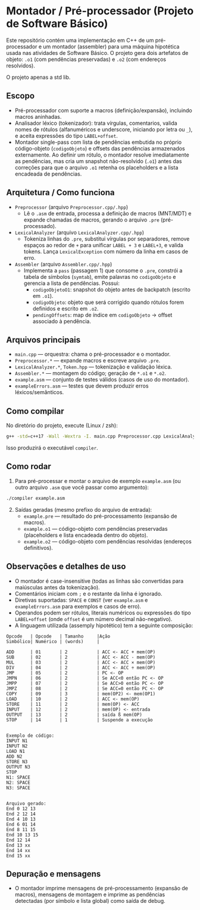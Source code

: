 
# Montador / Pré-processador (Projeto de Software Básico)

Este repositório contém uma implementação em C++ de um pré-processador e um
montador (assembler) para uma máquina hipotética usada nas atividades de
Software Básico. O projeto gera dois artefatos de objeto: `.o1` (com pendências
preservadas) e `.o2` (com endereços resolvidos).

O projeto apenas a std lib.

## Escopo

- Pré-processador com suporte a macros (definição/expansão), incluindo macros
	aninhadas.
- Analisador léxico (tokenizador): trata vírgulas, comentarios, valida
	nomes de rótulos (alfanuméricos e underscore, iniciando por letra ou `_`), e
	aceita expressões do tipo `LABEL+offset`.
- Montador single-pass com lista de pendências embutida no próprio código-objeto
	(`codigoObjeto`) e offsets das pendências armazenados externamente. Ao
	definir um rótulo, o montador resolve imediatamente as pendências, mas cria
	um snapshot não-resolvido (`.o1`) antes das correções para que o arquivo
	`.o1` retenha os placeholders e a lista encadeada de pendências.

## Arquitetura / Como funciona

- `Preprocessor` (arquivo `Preprocessor.cpp/.hpp`)
	- Lê o `.asm` de entrada, processa a definição de macros (MNT/MDT) e
		expande chamadas de macros, gerando o arquivo `.pre` (pré-processado).
- `LexicalAnalyzer` (arquivo `LexicalAnalyzer.cpp/.hpp`)
	- Tokeniza linhas do `.pre`, substitui vírgulas por separadores, remove
		espaços ao redor de `+` para unificar `LABEL + 3` e `LABEL+3`, e valida
		tokens. Lança `LexicalException` com número da linha em casos de erro.
- `Assembler` (arquivo `Assembler.cpp/.hpp`)
	- Implementa a `pass` (passagem 1) que consome o `.pre`, constrói a tabela
		de símbolos (`symtab`), emite palavras no `codigoObjeto` e gerencia a
		lista de pendências. Possui:
		- `codigoObjetoO1`: snapshot do objeto antes de backpatch (escrito em `.o1`).
		- `codigoObjeto`: objeto que será corrigido quando rótulos forem definidos
			e escrito em `.o2`.
		- `pendingOffsets`: map de índice em `codigoObjeto` -> offset associado à
			pendência.

## Arquivos principais

- `main.cpp` — orquestra: chama o pré-processador e o montador.
- `Preprocessor.*` — expande macros e escreve arquivo `.pre`.
- `LexicalAnalyzer.*`, `Token.hpp` — tokenização e validação léxica.
- `Assembler.*` — montagem do código; geração de `*.o1` e `*.o2`.
- `example.asm` — conjunto de testes válidos (casos de uso do montador).
- `exampleErrors.asm` — testes que devem produzir erros léxicos/semânticos.

## Como compilar

No diretório do projeto, execute (Linux / zsh):

```bash
g++ -std=c++17 -Wall -Wextra -I. main.cpp Preprocessor.cpp LexicalAnalyzer.cpp Assembler.cpp -o compiler
```

Isso produzirá o executável `compiler`.

## Como rodar

1. Para pré-processar e montar o arquivo de exemplo `example.asm` (ou outro
	 arquivo `.asm` que você passar como argumento):

```bash
./compiler example.asm
```

2. Saídas geradas (mesmo prefixo do arquivo de entrada):
	 - `example.pre` — resultado do pré-processamento (expansão de macros).
	 - `example.o1`  — código-objeto com pendências preservadas (placeholders
		 e lista encadeada dentro do objeto).
	 - `example.o2`  — código-objeto com pendências resolvidas (endereços
		 definitivos).

## Observações e detalhes de uso

- O montador é case-insensitive (todas as linhas são convertidas para maiúsculas
	antes da tokenização).
- Comentários iniciam com `;` e o restante da linha é ignorado.
- Diretivas suportadas: `SPACE` e `CONST` (ver `example.asm` e
	`exampleErrors.asm` para exemplos e casos de erro).
- Operandos podem ser rótulos, literais numéricos ou expressões do tipo
	`LABEL+offset` (onde `offset` é um número decimal não-negativo).
- A linguagem utilizada (assemply hipotético) tem a seguinte composição:
```
Opcode   | Opcode   | Tamanho     |Ação
Simbólico| Numérico | (words)     |

ADD      | 01       | 2           | ACC <- ACC + mem(OP)
SUB      | 02       | 2           | ACC <- ACC - mem(OP)
MUL      | 03       | 2           | ACC <- ACC × mem(OP)
DIV      | 04       | 2           | ACC <- ACC ÷ mem(OP)
JMP      | 05       | 2           | PC <- OP
JMPN     | 06       | 2           | Se ACC<0 então PC <- OP
JMPP     | 07       | 2           | Se ACC>0 então PC <- OP
JMPZ     | 08       | 2           | Se ACC=0 então PC <- OP
COPY     | 09       | 3           | mem(OP2) <- mem(OP1)
LOAD     | 10       | 2           | ACC <- mem(OP)
STORE    | 11       | 2           | mem(OP) <- ACC
INPUT    | 12       | 2           | mem(OP) <- entrada
OUTPUT   | 13       | 2           | saída ß mem(OP)
STOP     | 14       | 1           | Suspende a execução


Exemplo de código:
INPUT N1
INPUT N2
LOAD N1
ADD N2
STORE N3
OUTPUT N3
STOP
N1: SPACE
N2: SPACE
N3: SPACE


Arquivo gerado:
End 0 12 13
End 2 12 14
End 4 10 13
End 6 01 14
End 8 11 15
End 10 13 15
End 12 14
End 13 xx
End 14 xx
End 15 xx
```

## Depuração e mensagens

- O montador imprime mensagens de pré-processamento (expansão de macros),
	mensagens de montagem e imprime as pendências detectadas (por símbolo e
	lista global) como saída de debug.

